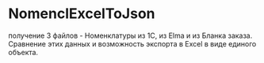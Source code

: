 # NomenclExcelToJson

получение 3 файлов - Номенклатуры из 1С, из Elma и из Бланка заказа. Сравнение этих данных и возможность экспорта в Excel в виде единого объекта.
